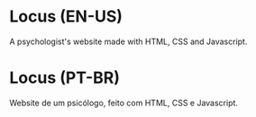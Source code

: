 # Locus (EN-US)
A psychologist's website made with HTML, CSS and Javascript.

# Locus (PT-BR)
Website de um psicólogo, feito com HTML, CSS e Javascript.
